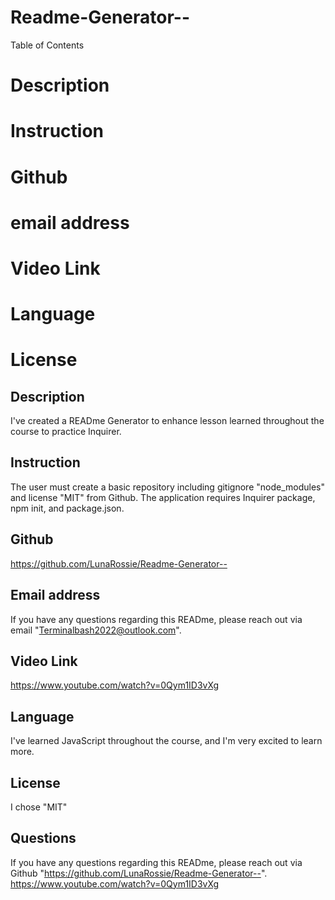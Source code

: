 # Readme-Generator--


Table of Contents
# Description
# Instruction
# Github 
# email address
# Video Link
# Language
# License


## Description

I've created a READme Generator to enhance lesson learned throughout the course to practice Inquirer.

## Instruction

The user must create a basic repository including gitignore "node_modules" and license "MIT" from Github. The application requires Inquirer package, npm init, and package.json.

## Github

https://github.com/LunaRossie/Readme-Generator--


## Email address

If you have any questions regarding this READme, please reach out via email "Terminalbash2022@outlook.com".


## Video Link

https://www.youtube.com/watch?v=0Qym1ID3vXg


## Language

I've learned JavaScript throughout the course, and I'm very excited to learn more.

## License

I chose "MIT"

## Questions

If you have any questions regarding this READme, please reach out via Github "https://github.com/LunaRossie/Readme-Generator--". https://www.youtube.com/watch?v=0Qym1ID3vXg






